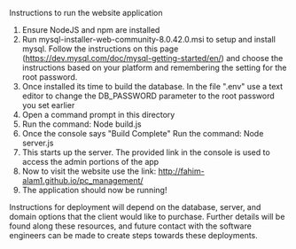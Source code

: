 Instructions to run the website application

1. Ensure NodeJS and npm are installed
2. Run mysql-installer-web-community-8.0.42.0.msi to setup and install mysql.  Follow the instructions on this page (https://dev.mysql.com/doc/mysql-getting-started/en/)
      and choose the instructions based on your platform and remembering the setting for the root password. 
3. Once installed its time to build the database.  In the file ".env" use a text editor to change the DB_PASSWORD parameter to the root password you set earlier
4. Open a command prompt in this directory
5. Run the command: Node build.js
6. Once the console says "Build Complete" Run the command: Node server.js
7. This starts up the server. The provided link in the console is used to access the admin portions of the app
8. Now to visit the website use the link: http://fahim-alam1.github.io/pc_management/
9. The application should now be running!


Instructions for deployment will depend on the database, server, and domain options that the client would like to purchase.  Further details will be found along these resources,
and future contact with the software engineers can be made to create steps towards these deployments.  
